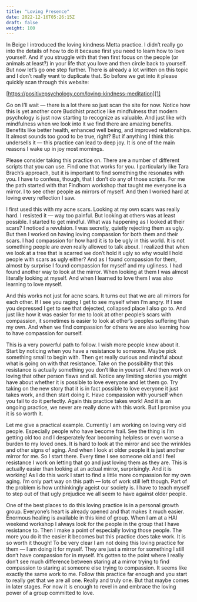 ```yaml
---
title: "Loving Presence"
date: 2022-12-16T05:26:15Z
draft: false
weight: 100
---
```

In Beige I introduced the loving kindness Metta practice. I didn’t really go into the details of how to do it because first you need to learn how to love yourself. And if you struggle with that then first focus on the people (or animals at least?) in your life that you love and then circle back to yourself. But now let’s go one step further. There is already a lot written on this topic and I don’t really want to duplicate that. So before we get into it please quickly scan through this website:

[https://positivepsychology.com/loving-kindness-meditation][1]

Go on I’ll wait — there is a lot there so just scan the site for now. Notice how this is yet another core Buddhist practice like mindfulness that modern psychology is just now starting to recognize as valuable. And just like with mindfulness when we look into it we find there are amazing benefits. Benefits like better health, enhanced well being, and improved relationships. It almost sounds too good to be true, right?  But if anything I think this undersells it — this practice can lead to deep joy. It is one of the main reasons I wake up in joy most mornings.

Please consider taking this practice on. There are a number of different scripts that you can use. Find one that works for you. I particularly like Tara Brach’s approach, but it is important to find something the resonates with you. I have to confess, though, that I don’t do any of those scripts. For me the path started with that Findhorn workshop that taught me everyone is a mirror. I to see other people as mirrors of myself. And then I worked hard at loving every reflection I saw. 

I first used this with my acne scars. Looking at my own scars was really hard. I resisted it — way too painful. But looking at others was at least possible. I started to get mindful. What was happening as I looked at their scars? I noticed a revulsion. I was secretly, quietly rejecting them as ugly. But then I worked on having loving compassion for both them and their scars. I had compassion for how hard it is to be ugly in this world. It is not something people are even really allowed to talk about. I realized that when we look at a tree that is scarred we don’t hold it ugly so why would I hold people with scars as ugly either? And as I found compassion for them, almost by surprise I found compassion for myself and my ugliness. I had found another way to look at the mirror. When looking at them I was almost literally looking at myself. And when I learned to love them I was also learning to love myself.

And this works not just for acne scars. It turns out that we are all mirrors for each other. If I see you raging I get to see myself when I’m angry. If I see you depressed I get to see that dejected, collapsed place I also go to. And just like how it was easier for me to look at other people’s scars with compassion, it sometimes is easier to look at other’s peoples suffering than my own. And when we find compassion for others we are also learning how to have compassion for ourself. 

This is a very powerful path to follow. I wish more people knew about it. Start by noticing when you have a resistance to someone. Maybe pick something small to begin with. Then get really curious and mindful about what is going on with that resistance. Take on the possibility that this resistance is actually something you don’t like in yourself. And then work on loving that other person flaws and all. Notice any limiting stories you might have about whether it is possible to love everyone and let them go. Try taking on the new story that it is in fact possible to love everyone it just takes work, and then start doing it. Have compassion with yourself when you fail to do it perfectly. Again this practice takes work! And it is an ongoing practice, we never are really done with this work.
But I promise you it is so worth it. 

Let me give a practical example. Currently I am working on loving very old people. Especially people who have become frail. See the thing is I’m getting old too and I desperately fear becoming helpless or even worse a burden to my loved ones. It is hard to look at the mirror and see the wrinkles and other signs of aging. And when I look at older people it is just another mirror for me. So I start there. Every time I see someone old and I feel resistance I work on letting that go and just loving them as they are. This is actually easier than looking at an actual mirror, surprisingly. And it is working! As I do this work I start to find a little more compassion for my own aging. I’m only part way on this path — lots of work still left though. Part of the problem is how unthinkingly ageist our society is. I have to teach myself to step out of that ugly prejudice we all seem to have against older people.

One of the best places to do this loving practice is in a personal growth group. Everyone’s heart is already opened and that makes it much easier.  Enormous healing is available in this kind of group. When I am at a HAI weekend workshop I always look for the people in the group that I have resistance to. Then I make a point of especially loving those people. The more you do it the easier it becomes but this practice does take work. It is so worth it though! To be very clear I am not doing this loving practice for them — I am doing it for myself. They are just a mirror for something I still don’t have compassion for in myself. It’s gotten to the point where I really don’t see much difference between staring at a mirror trying to find compassion to staring at someone else trying to compassion. It seems like exactly the same work to me. Follow this practice far enough and you start to really get that we are all one. Really and truly one. But that maybe comes in later stages. For now it is enough to revel in and embrace the loving power of a group committed to love.



[1]:	https://positivepsychology.com/loving-kindness-meditation/